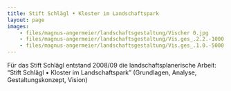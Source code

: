 ```yaml
---
title: Stift Schlägl • Kloster im Landschaftspark
layout: page
images:
    - files/magnus-angermeier/landschaftsgestaltung/Vischer 0.jpg
    - files/magnus-angermeier/landschaftsgestaltung/Vis.ges_.2.2.-1000.jpg
    - files/magnus-angermeier/landschaftsgestaltung/Vis.ges_.1.0.-5000.jpg
---
```


Für das Stift Schlägl entstand 2008/09 die landschaftsplanerische Arbeit: 
“Stift Schlägl • Kloster im Landschaftspark” (Grundlagen, Analyse, Gestaltungskonzept, Vision)
